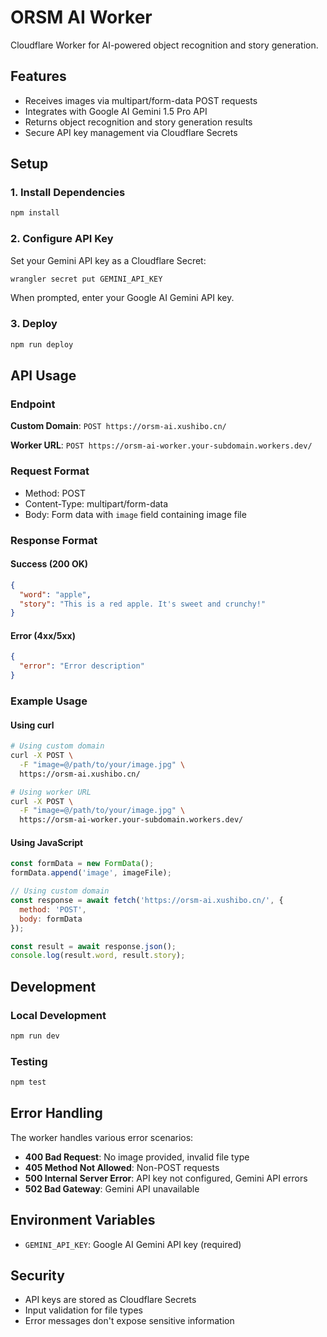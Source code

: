 # ORSM AI Worker

Cloudflare Worker for AI-powered object recognition and story generation.

## Features

- Receives images via multipart/form-data POST requests
- Integrates with Google AI Gemini 1.5 Pro API
- Returns object recognition and story generation results
- Secure API key management via Cloudflare Secrets

## Setup

### 1. Install Dependencies

```bash
npm install
```

### 2. Configure API Key

Set your Gemini API key as a Cloudflare Secret:

```bash
wrangler secret put GEMINI_API_KEY
```

When prompted, enter your Google AI Gemini API key.

### 3. Deploy

```bash
npm run deploy
```

## API Usage

### Endpoint

**Custom Domain**: `POST https://orsm-ai.xushibo.cn/`

**Worker URL**: `POST https://orsm-ai-worker.your-subdomain.workers.dev/`

### Request Format

- Method: POST
- Content-Type: multipart/form-data
- Body: Form data with `image` field containing image file

### Response Format

#### Success (200 OK)
```json
{
  "word": "apple",
  "story": "This is a red apple. It's sweet and crunchy!"
}
```

#### Error (4xx/5xx)
```json
{
  "error": "Error description"
}
```

### Example Usage

#### Using curl
```bash
# Using custom domain
curl -X POST \
  -F "image=@/path/to/your/image.jpg" \
  https://orsm-ai.xushibo.cn/

# Using worker URL
curl -X POST \
  -F "image=@/path/to/your/image.jpg" \
  https://orsm-ai-worker.your-subdomain.workers.dev/
```

#### Using JavaScript
```javascript
const formData = new FormData();
formData.append('image', imageFile);

// Using custom domain
const response = await fetch('https://orsm-ai.xushibo.cn/', {
  method: 'POST',
  body: formData
});

const result = await response.json();
console.log(result.word, result.story);
```

## Development

### Local Development

```bash
npm run dev
```

### Testing

```bash
npm test
```

## Error Handling

The worker handles various error scenarios:

- **400 Bad Request**: No image provided, invalid file type
- **405 Method Not Allowed**: Non-POST requests
- **500 Internal Server Error**: API key not configured, Gemini API errors
- **502 Bad Gateway**: Gemini API unavailable

## Environment Variables

- `GEMINI_API_KEY`: Google AI Gemini API key (required)

## Security

- API keys are stored as Cloudflare Secrets
- Input validation for file types
- Error messages don't expose sensitive information
